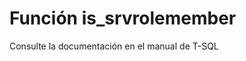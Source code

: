 ﻿---
FunctionName: "is_srvrolemember"
FunctionType: "SQL"
Autogenerated: true
---

# Función  is_srvrolemember

Consulte la documentación en el manual de T-SQL
